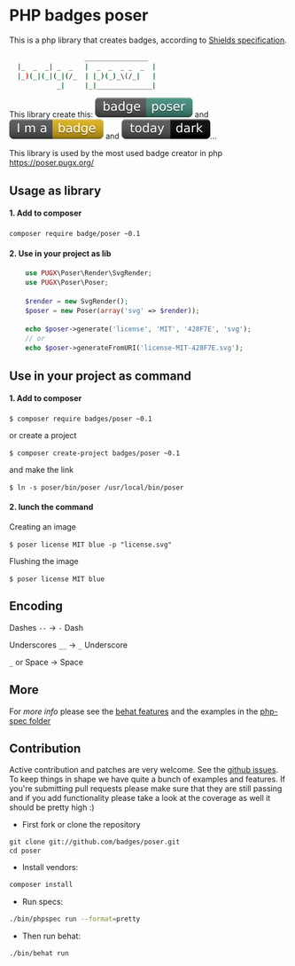 PHP badges poser
================

This is a php library that creates badges,
according to [Shields specification](https://github.com/badges/shields#specification).

``` bash
                   ________________
  |_  _  _| _  _   |  _  _  _ _  _  |
  |_)(_|(_|(_|(/_  | |_)(_)_\(/_|   |
            _|     |_|______________|

```

This library create this: ![badge-poser](badge-poser.svg) and ![I'm a badge](i_m-badge.svg) and ![dark](today-dark.svg)...

This library is used by the most used badge creator in php https://poser.pugx.org/

## Usage as library

#### 1. Add to composer

`composer require badge/poser ~0.1`

#### 2. Use in your project as lib

``` php
    use PUGX\Poser\Render\SvgRender;
    use PUGX\Poser\Poser;

    $render = new SvgRender();
    $poser = new Poser(array('svg' => $render));

    echo $poser->generate('license', 'MIT', '428F7E', 'svg');
    // or
    echo $poser->generateFromURI('license-MIT-428F7E.svg');
```

## Use in your project as command

#### 1. Add to composer

`$ composer require badges/poser ~0.1`

or create a project

`$ composer create-project badges/poser ~0.1`

and make the link

`$ ln -s poser/bin/poser /usr/local/bin/poser`

#### 2. lunch the command

Creating an image

`$ poser license MIT blue -p "license.svg"`

Flushing the image

`$ poser license MIT blue`

## Encoding

Dashes `--` → `-` Dash

Underscores `__` → `_` Underscore

`_` or Space → Space

## More

For *more info* please see the [behat features](./features/)
and the examples in the [php-spec folder](./spec/)

## Contribution

Active contribution and patches are very welcome.
See the [github issues](https://github.com/PUGX/poser/issues?state=open).
To keep things in shape we have quite a bunch of examples and features. If you're submitting pull requests please
make sure that they are still passing and if you add functionality please
take a look at the coverage as well it should be pretty high :)

- First fork or clone the repository

```
git clone git://github.com/badges/poser.git
cd poser
```

- Install vendors:

``` bash
composer install
```

- Run specs:

``` bash
./bin/phpspec run --format=pretty
```

- Then run behat:

``` bash
./bin/behat run
```
